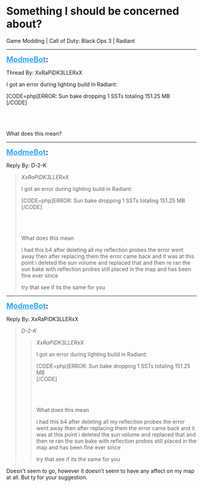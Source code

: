 # Something I should be concerned about?
Game Modding | Call of Duty: Black Ops 3 | Radiant

---
<strong style="font-size: 1.4em;"><span style="text-decoration: underline;text-decoration-color: #34a7f9;"><span style="color:#34a7f9;">ModmeBot</span></span>:</strong>

<p>Thread By: XxRaPiDK3LLERxX<br /><p style="text-align:left;">I got an error during lighting build in Radiant:</p>[CODE=php]ERROR: Sun bake dropping 1 SSTs totaling 151.25 MB<br />[/CODE]<br /><br /><br /><br /><p style="text-align:left;"></p><p style="text-align:left;">What does this mean?</p><p style="text-align:left;"></p></p>

---
<strong style="font-size: 1.4em;"><span style="text-decoration: underline;text-decoration-color: #34a7f9;"><span style="color:#34a7f9;">ModmeBot</span></span>:</strong>

<p>Reply By: D-2-K<br /><blockquote><em>XxRaPiDK3LLERxX</em><p style="text-align:left;">I got an error during lighting build in Radiant:</p>[CODE=php]ERROR: Sun bake dropping 1 SSTs totaling 151.25 MB<br />[/CODE]<br /><br /><br /><br /><p style="text-align:left;"></p><p style="text-align:left;">What does this mean</p><p style="text-align:left;"></p><p style="text-align:left;">i had this b4 after deleting all my reflection probes the error went away then after replacing them the error came back and it was at this point i deleted the sun volume and replaced that and then re ran the sun bake with reflection probes still placed in the map and has been fine ever since</p><p style="text-align:left;"></p><p style="text-align:left;">try that see if its the same for you </p><p style="text-align:left;"></p><p style="text-align:left;"></p><p style="text-align:left;"></p><p style="text-align:left;"></p><p style="text-align:left;"></p><p style="text-align:left;"></p></blockquote><p style="text-align:left;"></p></p>

---
<strong style="font-size: 1.4em;"><span style="text-decoration: underline;text-decoration-color: #34a7f9;"><span style="color:#34a7f9;">ModmeBot</span></span>:</strong>

<p>Reply By: XxRaPiDK3LLERxX<br /><blockquote><em>D-2-K</em><blockquote><em>XxRaPiDK3LLERxX</em><p style="text-align:left;">I got an error during lighting build in Radiant:</p>[CODE=php]ERROR: Sun bake dropping 1 SSTs totaling 151.25 MB<br />[/CODE]<br /><br /><br /><br /><p style="text-align:left;"></p><p style="text-align:left;">What does this mean</p><p style="text-align:left;"></p><p style="text-align:left;">i had this b4 after deleting all my reflection probes the error went away then after replacing them the error came back and it was at this point i deleted the sun volume and replaced that and then re ran the sun bake with reflection probes still placed in the map and has been fine ever since</p><p style="text-align:left;"></p><p style="text-align:left;">try that see if its the same for you </p><p style="text-align:left;"></p><p style="text-align:left;"></p><p style="text-align:left;"></p><p style="text-align:left;"></p><p style="text-align:left;"></p><p style="text-align:left;"></p></blockquote><p style="text-align:left;"></p></blockquote><p style="text-align:left;">Doesn&#39;t seem to go, however it doesn&#39;t seem to have any affect on my map at all. But ty for your suggestion.</p></p>
